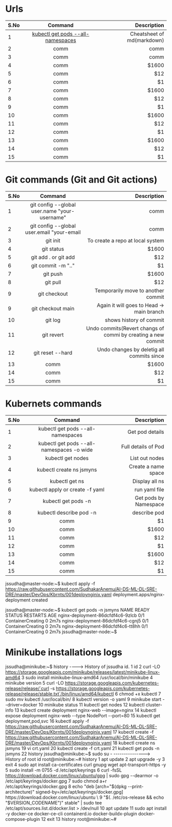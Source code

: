 


# Urls

| S.No        | Command          | Description  |
| ------------- |:-------------:| -----:|
| 1      | [kubectl get pods --all-namespaces](https://github.com/adam-p/markdown-here/wiki/Markdown-Cheatsheet#tables) | Cheatsheet of md(markdown) |
| 2      | comm      |   comm |
| 3 | comm     |    comm |
| 4      | comm | $1600 |
| 5      | comm      |   $12 |
| 6 | comm    |    $1 |
| 7      | comm | $1600 |
| 8      | comm      |   $12 |
| 9 | comm     |    $1 |
| 10      | comm | $1600 |
| 11      | comm      |   $12 |
| 12 | comm     |    $1 |
| 13      | comm | $1600 |
| 14      | comm      |   $12 |
| 15 | comm     |    $1 |

# Git commands (Git and Git actions)

| S.No        | Command          | Description  |
| ------------- |:-------------:| -----:|
| 1      | git config --global user.name "your-username" | comm |
| 2      | git config --global user.email "your-email      |   comm |
| 3 | git init     |    To create a repo at local system |
| 4      | git status | $1600 |
| 5      | git add .  or git add <file1>    |   $12 |
| 6 | git commit -m ".."    |    $1 |
| 7      | git push | $1600 |
| 8      | git pull      |   $12 |
| 9 | git checkout <id>     |    Temporarily move to another commit |
| 9 | git checkout main     |    Again it will goes to Head -> main branch |
| 10      | git log | shows history of commit |
| 11      | git revert <id> |Undo commits(Revert changs of commi by creating a new commit |
| 12 | git reset --hard <id> |Undo changes by deletig all commits since <id> |
| 13      | comm | $1600 |
| 14      | comm      |   $12 |
| 15 | comm     |    $1 |

# Kubernets commands

| S.No        | Command          | Description  |
| ------------- |:-------------:| -----:|
| 1      | kubectl get pods --all-namespaces | Get pod details |
| 2      | kubectl get pods --all-namespaces -o wide      |   Full details of Pod |
| 3 | kubectl get nodes     |    List out nodes |
| 4      | kubectl create ns jsmyns| Create a name space |
| 5      | kubectl get ns      |   Display all ns |
| 6 | kubectl apply or create -f yaml    |    run yaml file |
| 7      | kubectl get pods -n <ns name> | Get pods by Namespace |
| 8      | kubectl describe pod <pod name> -n <ns name>      |   describe pod |
| 9 | comm     |    $1 |
| 10      | comm | $1600 |
| 11      | comm      |   $12 |
| 12 | comm     |    $1 |
| 13      | comm | $1600 |
| 14      | comm      |   $12 |
| 15 | comm     |    $1 |



jssudha@master-node:~$ kubectl apply -f https://raw.githubusercontent.com/SudhakarAnemu/AI-DS-ML-DL-SRE-DRE/master/DevOps/Kbrnts/001deploynginix.yaml
deployment.apps/nginx-deployment created

jssudha@master-node:~$ kubectl get pods -n jsmyns
NAME                                READY   STATUS              RESTARTS   AGE
nginx-deployment-86dcfdf4c6-9zlcb   0/1     ContainerCreating   0          2m7s
nginx-deployment-86dcfdf4c6-cgnj5   0/1     ContainerCreating   0          2m7s
nginx-deployment-86dcfdf4c6-tt8hh   0/1     ContainerCreating   0          2m7s
jssudha@master-node:~$



# Minikube installations logs 

jssudha@minikube:~$ history ----> History of jssudha id. 
    1  id
    2  curl -LO https://storage.googleapis.com/minikube/releases/latest/minikube-linux-amd64
    3  sudo install minikube-linux-amd64 /usr/local/bin/minikube
    4  minikube version
    5  curl -LO https://storage.googleapis.com/kubernetes-release/release/`curl -s https://storage.googleapis.com/kubernetes-release/release/stable.txt`/bin/linux/amd64/kubectl
    6  chmod +x kubectl
    7  sudo mv kubectl /usr/local/bin/
    8  kubectl version -o yaml
    9  minikube start --driver=docker
   10  minikube status
   11  kubectl get nodes
   12  kubectl cluster-info
   13  kubectl create deployment nginx-web --image=nginx
   14  kubectl expose deployment nginx-web --type NodePort --port=80
   15  kubectl get deployment,pod,svc
   16  kubectl apply -f https://raw.githubusercontent.com/SudhakarAnemu/AI-DS-ML-DL-SRE-DRE/master/DevOps/Kbrnts/001deploynginix.yaml
   17  kubectl create -f https://raw.githubusercontent.com/SudhakarAnemu/AI-DS-ML-DL-SRE-DRE/master/DevOps/Kbrnts/001deploynginix.yaml
   18  kubectl create ns jsmyns
   19  vi crt.yaml
   20  kubectl create -f crt.yaml
   21  kubectl get pods -n jsmyns
   22  history
jssudha@minikube:~$ sudo su - ---------------> History of root id
root@minikube:~# history
    1  apt update
    2  apt upgrade -y
    3  exit
    4  sudo apt install ca-certificates curl gnupg wget apt-transport-https -y
    5  sudo install -m 0755 -d /etc/apt/keyrings
    6  curl -fsSL https://download.docker.com/linux/ubuntu/gpg | sudo gpg --dearmor -o /etc/apt/keyrings/docker.gpg
    7  sudo chmod a+r /etc/apt/keyrings/docker.gpg
    8  echo   "deb [arch="$(dpkg --print-architecture)" signed-by=/etc/apt/keyrings/docker.gpg] https://download.docker.com/linux/ubuntu \
    9    "$(. /etc/os-release && echo "$VERSION_CODENAME")" stable" |   sudo tee /etc/apt/sources.list.d/docker.list > /dev/null
   10  apt update
   11  sudo apt install -y docker-ce docker-ce-cli containerd.io docker-buildx-plugin docker-compose-plugin
   12  exit
   13  history
root@minikube:~#




